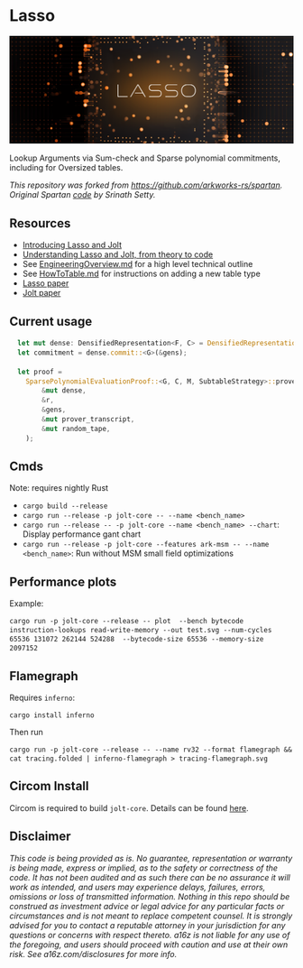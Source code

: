 # Lasso

![imgs/lasso_logo.png](imgs/lasso_logo.png)

Lookup Arguments via Sum-check and Sparse polynomial commitments, including for Oversized tables. 

*This repository was forked from https://github.com/arkworks-rs/spartan. Original Spartan [code](https://github.com/microsoft/Spartan) by Srinath Setty.*

## Resources

-   [Introducing Lasso and Jolt](https://a16zcrypto.com/posts/article/introducing-lasso-and-jolt/)
-   [Understanding Lasso and Jolt, from theory to code](https://a16zcrypto.com/posts/article/building-on-lasso-and-jolt/)
-   See [EngineeringOverview.md](EngineeringOverview.md) for a high level technical outline
-   See [HowToTable.md](HowToTable.md) for instructions on adding a new table type
-   [Lasso paper](https://people.cs.georgetown.edu/jthaler/Lasso-paper.pdf)
-   [Jolt paper](https://people.cs.georgetown.edu/jthaler/Jolt-paper.pdf)

## Current usage

```rust
  let mut dense: DensifiedRepresentation<F, C> = DensifiedRepresentation::from(&nz, log_M);
  let commitment = dense.commit::<G>(&gens);

  let proof =
    SparsePolynomialEvaluationProof::<G, C, M, SubtableStrategy>::prove(
        &mut dense,
        &r,
        &gens,
        &mut prover_transcript,
        &mut random_tape,
    );
```

## Cmds

Note: requires nightly Rust

-   `cargo build --release`
-   `cargo run --release -p jolt-core -- --name <bench_name>`
-   `cargo run --release -- -p jolt-core --name <bench_name> --chart`: Display performance gant chart
-   `cargo run --release -p jolt-core --features ark-msm -- --name <bench_name>`: Run without MSM small field optimizations

## Performance plots

Example:
```
cargo run -p jolt-core --release -- plot  --bench bytecode instruction-lookups read-write-memory --out test.svg --num-cycles 65536 131072 262144 524288  --bytecode-size 65536 --memory-size 2097152
```

## Flamegraph

Requires `inferno`:

```
cargo install inferno
```

Then run 
```
cargo run -p jolt-core --release -- --name rv32 --format flamegraph && cat tracing.folded | inferno-flamegraph > tracing-flamegraph.svg
```

## Circom Install
Circom is required to build `jolt-core`. Details can be found [here](https://docs.circom.io/getting-started/installation/#installing-dependencies).

## Disclaimer

*This code is being provided as is. No guarantee, representation or warranty is being made, express or implied, as to the safety or correctness of the code. It has not been audited and as such there can be no assurance it will work as intended, and users may experience delays, failures, errors, omissions or loss of transmitted information. Nothing in this repo should be construed as investment advice or legal advice for any particular facts or circumstances and is not meant to replace competent counsel. It is strongly advised for you to contact a reputable attorney in your jurisdiction for any questions or concerns with respect thereto. a16z is not liable for any use of the foregoing, and users should proceed with caution and use at their own risk. See a16z.com/disclosures for more info.*
